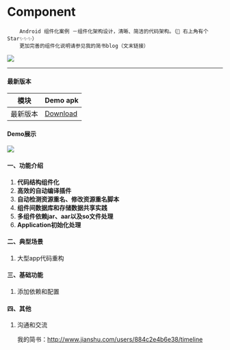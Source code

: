 # Component
```
    Android 组件化案例 －组件化架构设计，清晰、简洁的代码架构。（🙏 右上角有个Star✨✨✨）
    更加完善的组件化说明请参见我的简书blog（文末链接）
```

<img src='https://travis-ci.org/elvishew/xLog.svg?branch=master'/>

---

#### 最新版本

模块|Demo apk
---|---
最新版本|[Download](https://github.com/wangweiqi23/SLog/blob/master/image/app-debug.apk)

#### Demo展示

<img src='http://upload-images.jianshu.io/upload_images/2140123-e723f1663aae6976.png'/>

#### 一、功能介绍
1. **代码结构组件化**
2. **高效的自动编译插件**
3. **自动检测资源重名、修改资源重名脚本**
4. **组件间数据库和存储数据共享实践**
5. **多组件依赖jar、aar以及so文件处理**
6. **Application初始化处理**

#### 二、典型场景
1. 大型app代码重构

#### 三、基础功能
1. 添加依赖和配置



#### 四、其他

1. 沟通和交流

    我的简书：http://www.jianshu.com/users/884c2e4b6e38/timeline
    